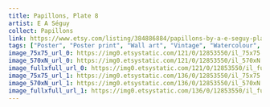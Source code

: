 ```yaml
---
title: Papillons, Plate 8
artist: E A Séguy
collect: Papillons
link: https://www.etsy.com/listing/384886884/papillons-by-a-e-seguy-plate-8-nature?utm_source=thedoveandtheseagull&utm_medium=api&utm_campaign=api
tags: ["Poster", "Poster print", "Wall art", "Vintage", "Watercolour", "Nature", "Botanical art", "Wildlife", "Nature print", "Butterfly print", "Butterfly art", "Butterfly poster"]
image_75x75_url_0: https://img0.etsystatic.com/121/0/12853550/il_75x75.985072520_fumx.jpg
image_570xN_url_0: https://img0.etsystatic.com/121/0/12853550/il_570xN.985072520_fumx.jpg
image_fullxfull_url_0: https://img0.etsystatic.com/121/0/12853550/il_fullxfull.985072520_fumx.jpg
image_75x75_url_1: https://img0.etsystatic.com/136/0/12853550/il_75x75.985072550_gqii.jpg
image_570xN_url_1: https://img0.etsystatic.com/136/0/12853550/il_570xN.985072550_gqii.jpg
image_fullxfull_url_1: https://img0.etsystatic.com/136/0/12853550/il_fullxfull.985072550_gqii.jpg
---
```

